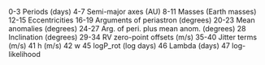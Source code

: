 

0-3 Periods (days)
4-7 Semi-major axes (AU)
8-11 Masses (Earth masses)
12-15 Eccentricities
16-19 Arguments of periastron (degrees)
20-23 Mean anomalies (degrees)
24-27 Arg. of peri. plus mean anom. (degrees)
28 Inclination (degrees)
29-34 RV zero-point offsets (m/s)
35-40 Jitter terms (m/s)
41 h (m/s)
42 w 
45 logP_rot (log days)
46 Lambda (days)
47 log-likelihood
